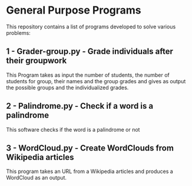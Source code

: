 # General Purpose Programs
This repository contains a list of programs developed to solve various problems:

## 1 - Grader-group.py - Grade individuals after their groupwork
This Program takes as input the number of students, the number of students for group, their names and the group grades and gives as output the possible groups and the individualized grades.

## 2 - Palindrome.py - Check if a word is a palindrome
This software checks if the word is a palindrome or not

## 3 - WordCloud.py - Create WordClouds from Wikipedia articles
This program takes an URL from a Wikipedia articles and produces a WordCloud as an output.
